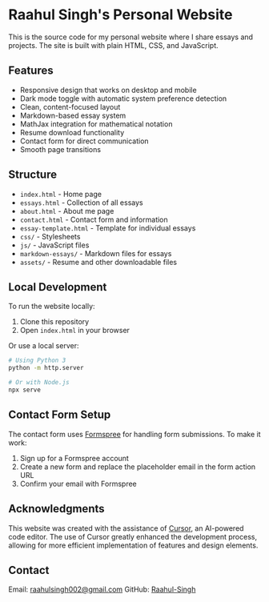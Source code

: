 # Raahul Singh's Personal Website

This is the source code for my personal website where I share essays and projects. The site is built with plain HTML, CSS, and JavaScript.

## Features

- Responsive design that works on desktop and mobile
- Dark mode toggle with automatic system preference detection
- Clean, content-focused layout
- Markdown-based essay system
- MathJax integration for mathematical notation
- Resume download functionality
- Contact form for direct communication
- Smooth page transitions

## Structure

- `index.html` - Home page
- `essays.html` - Collection of all essays
- `about.html` - About me page
- `contact.html` - Contact form and information
- `essay-template.html` - Template for individual essays
- `css/` - Stylesheets
- `js/` - JavaScript files
- `markdown-essays/` - Markdown files for essays
- `assets/` - Resume and other downloadable files

## Local Development

To run the website locally:

1. Clone this repository
2. Open `index.html` in your browser

Or use a local server:

```bash
# Using Python 3
python -m http.server

# Or with Node.js
npx serve
```

## Contact Form Setup

The contact form uses [Formspree](https://formspree.io) for handling form submissions. To make it work:

1. Sign up for a Formspree account
2. Create a new form and replace the placeholder email in the form action URL
3. Confirm your email with Formspree

## Acknowledgments

This website was created with the assistance of [Cursor](https://cursor.sh/), an AI-powered code editor. The use of Cursor greatly enhanced the development process, allowing for more efficient implementation of features and design elements.

## Contact

Email: [raahulsingh002@gmail.com](mailto:raahulsingh002@gmail.com)
GitHub: [Raahul-Singh](https://github.com/Raahul-Singh) 